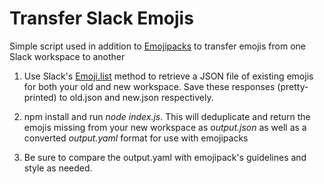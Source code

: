 # Transfer Slack Emojis

Simple script used in addition to [Emojipacks](https://github.com/lambtron/emojipacks) to transfer emojis from one Slack workspace to another

1. Use Slack's [Emoji.list](https://api.slack.com/methods/emoji.list) method to retrieve a JSON file of existing emojis for both your old and new workspace. Save these responses (pretty-printed) to old.json and new.json respectively.

2. npm install and run *node index.js*. This will deduplicate and return the emojis missing from your new workspace as *output.json* as well as a converted *output.yaml* format for use with emojipacks

3. Be sure to compare the output.yaml with emojipack's guidelines and style as needed.